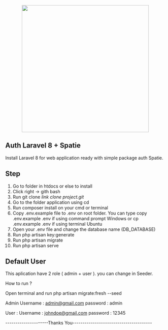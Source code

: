 <p align="center"><a href="https://laravel.com" target="_blank"><img src="https://raw.githubusercontent.com/laravel/art/master/logo-lockup/5%20SVG/2%20CMYK/1%20Full%20Color/laravel-logolockup-cmyk-red.svg" width="400"></a></p>

## Auth Laravel 8 + Spatie 

Install Laravel 8 for web application ready with simple package auth Spatie.

## Step
1. Go to folder in htdocs or else to install
2. Click right -> gith bash
3. Run git clone _link clone project.git_
4. Go to the folder application using cd
5. Run composer install on your cmd or terminal
6. Copy .env.example file to .env on root folder. 
    You can type copy .env.example .env if using command prompt Windows 
     or cp .env.example .env if using terminal Ubuntu
7. Open your .env file and change the database name (DB_DATABASE)
8. Run php artisan key:generate
9. Run php artisan migrate
10. Run php artisan serve

## Default User

This aplication have 2 role ( admin + user ). you can change in Seeder.

How to run ?

Open terminal and run php artisan migrate:fresh --seed 

Admin 
Username : admin@gmail.com
password : admin

User :
Username : johndoe@gmail.com
password : 12345

---------------------Thanks You---------------------------------------
